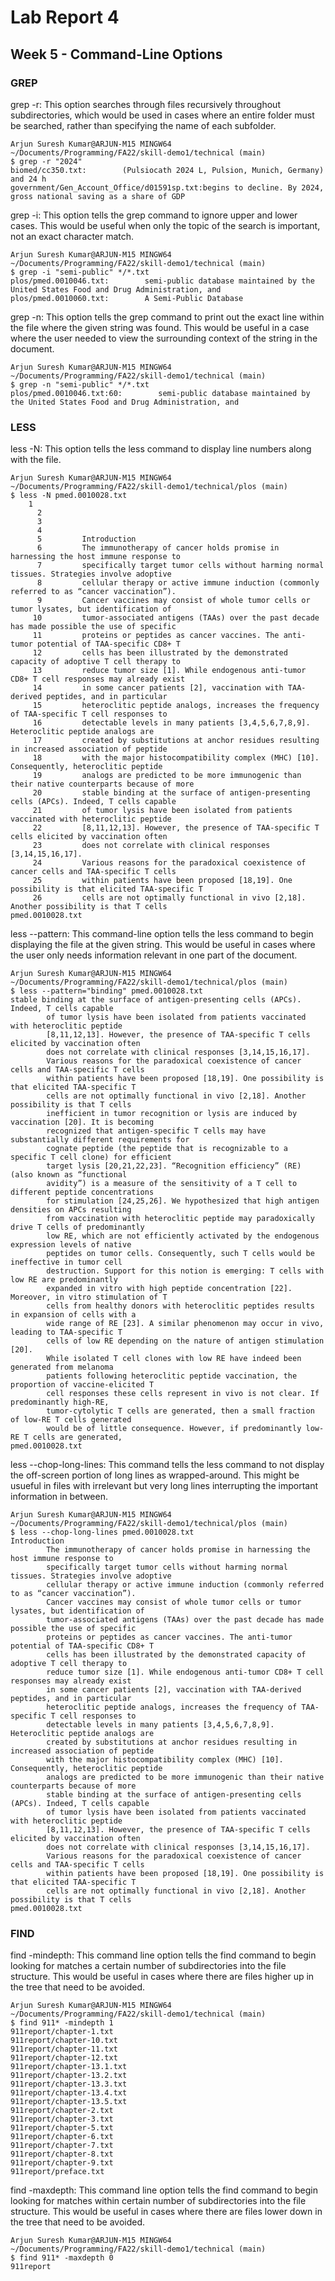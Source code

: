 # Lab Report 4

## Week 5 - Command-Line Options

### GREP

grep -r: This option searches through files recursively throughout subdirectories, which would be used in cases where an entire folder must be searched, rather than specifying the name of each subfolder.
```
Arjun Suresh Kumar@ARJUN-M15 MINGW64 ~/Documents/Programming/FA22/skill-demo1/technical (main)
$ grep -r "2024"
biomed/cc350.txt:        (Pulsiocath 2024 L, Pulsion, Munich, Germany) and 24 h
government/Gen_Account_Office/d01591sp.txt:begins to decline. By 2024, gross national saving as a share of GDP
```

grep -i: This option tells the grep command to ignore upper and lower cases. This would be useful when only the topic of the search is important, not an exact character match.
```
Arjun Suresh Kumar@ARJUN-M15 MINGW64 ~/Documents/Programming/FA22/skill-demo1/technical (main)
$ grep -i "semi-public" */*.txt
plos/pmed.0010046.txt:        semi-public database maintained by the United States Food and Drug Administration, and
plos/pmed.0010060.txt:        A Semi-Public Database
```

grep -n: This option tells the grep command to print out the exact line within the file where the given string was found. This would be useful in a case where the user needed to view the surrounding context of the string in the document.
```
Arjun Suresh Kumar@ARJUN-M15 MINGW64 ~/Documents/Programming/FA22/skill-demo1/technical (main)
$ grep -n "semi-public" */*.txt
plos/pmed.0010046.txt:60:        semi-public database maintained by the United States Food and Drug Administration, and
```

### LESS

less -N: This option tells the less command to display line numbers along with the file.
```
Arjun Suresh Kumar@ARJUN-M15 MINGW64 ~/Documents/Programming/FA22/skill-demo1/technical/plos (main)
$ less -N pmed.0010028.txt
    1
      2
      3
      4
      5         Introduction
      6         The immunotherapy of cancer holds promise in harnessing the host immune response to
      7         specifically target tumor cells without harming normal tissues. Strategies involve adoptive
      8         cellular therapy or active immune induction (commonly referred to as “cancer vaccination”).
      9         Cancer vaccines may consist of whole tumor cells or tumor lysates, but identification of
     10         tumor-associated antigens (TAAs) over the past decade has made possible the use of specific
     11         proteins or peptides as cancer vaccines. The anti-tumor potential of TAA-specific CD8+ T
     12         cells has been illustrated by the demonstrated capacity of adoptive T cell therapy to
     13         reduce tumor size [1]. While endogenous anti-tumor CD8+ T cell responses may already exist
     14         in some cancer patients [2], vaccination with TAA-derived peptides, and in particular
     15         heteroclitic peptide analogs, increases the frequency of TAA-specific T cell responses to
     16         detectable levels in many patients [3,4,5,6,7,8,9]. Heteroclitic peptide analogs are
     17         created by substitutions at anchor residues resulting in increased association of peptide
     18         with the major histocompatibility complex (MHC) [10]. Consequently, heteroclitic peptide
     19         analogs are predicted to be more immunogenic than their native counterparts because of more
     20         stable binding at the surface of antigen-presenting cells (APCs). Indeed, T cells capable
     21         of tumor lysis have been isolated from patients vaccinated with heteroclitic peptide
     22         [8,11,12,13]. However, the presence of TAA-specific T cells elicited by vaccination often
     23         does not correlate with clinical responses [3,14,15,16,17].
     24         Various reasons for the paradoxical coexistence of cancer cells and TAA-specific T cells
     25         within patients have been proposed [18,19]. One possibility is that elicited TAA-specific T
     26         cells are not optimally functional in vivo [2,18]. Another possibility is that T cells
pmed.0010028.txt
```

less --pattern: This command-line option tells the less command to begin displaying the file at the given string. This would be useful in cases where the user only needs information relevant in one part of the document.
```
Arjun Suresh Kumar@ARJUN-M15 MINGW64 ~/Documents/Programming/FA22/skill-demo1/technical/plos (main)
$ less --pattern="binding" pmed.0010028.txt
stable binding at the surface of antigen-presenting cells (APCs). Indeed, T cells capable
        of tumor lysis have been isolated from patients vaccinated with heteroclitic peptide
        [8,11,12,13]. However, the presence of TAA-specific T cells elicited by vaccination often
        does not correlate with clinical responses [3,14,15,16,17].
        Various reasons for the paradoxical coexistence of cancer cells and TAA-specific T cells
        within patients have been proposed [18,19]. One possibility is that elicited TAA-specific T
        cells are not optimally functional in vivo [2,18]. Another possibility is that T cells
        inefficient in tumor recognition or lysis are induced by vaccination [20]. It is becoming
        recognized that antigen-specific T cells may have substantially different requirements for
        cognate peptide (the peptide that is recognizable to a specific T cell clone) for efficient
        target lysis [20,21,22,23]. “Recognition efficiency” (RE) (also known as “functional
        avidity”) is a measure of the sensitivity of a T cell to different peptide concentrations
        for stimulation [24,25,26]. We hypothesized that high antigen densities on APCs resulting
        from vaccination with heteroclitic peptide may paradoxically drive T cells of predominantly
        low RE, which are not efficiently activated by the endogenous expression levels of native
        peptides on tumor cells. Consequently, such T cells would be ineffective in tumor cell
        destruction. Support for this notion is emerging: T cells with low RE are predominantly
        expanded in vitro with high peptide concentration [22]. Moreover, in vitro stimulation of T
        cells from healthy donors with heteroclitic peptides results in expansion of cells with a
        wide range of RE [23]. A similar phenomenon may occur in vivo, leading to TAA-specific T
        cells of low RE depending on the nature of antigen stimulation [20].
        While isolated T cell clones with low RE have indeed been generated from melanoma
        patients following heteroclitic peptide vaccination, the proportion of vaccine-elicited T
        cell responses these cells represent in vivo is not clear. If predominantly high-RE,
        tumor-cytolytic T cells are generated, then a small fraction of low-RE T cells generated
        would be of little consequence. However, if predominantly low-RE T cells are generated,
pmed.0010028.txt
```

less --chop-long-lines: This command tells the less command to not display the off-screen portion of long lines as wrapped-around. This might be usueful in files with irrelevant but very long lines interrupting the important information in between.
```
Arjun Suresh Kumar@ARJUN-M15 MINGW64 ~/Documents/Programming/FA22/skill-demo1/technical/plos (main)
$ less --chop-long-lines pmed.0010028.txt
Introduction
        The immunotherapy of cancer holds promise in harnessing the host immune response to
        specifically target tumor cells without harming normal tissues. Strategies involve adoptive
        cellular therapy or active immune induction (commonly referred to as “cancer vaccination”).
        Cancer vaccines may consist of whole tumor cells or tumor lysates, but identification of
        tumor-associated antigens (TAAs) over the past decade has made possible the use of specific
        proteins or peptides as cancer vaccines. The anti-tumor potential of TAA-specific CD8+ T
        cells has been illustrated by the demonstrated capacity of adoptive T cell therapy to
        reduce tumor size [1]. While endogenous anti-tumor CD8+ T cell responses may already exist
        in some cancer patients [2], vaccination with TAA-derived peptides, and in particular
        heteroclitic peptide analogs, increases the frequency of TAA-specific T cell responses to
        detectable levels in many patients [3,4,5,6,7,8,9]. Heteroclitic peptide analogs are
        created by substitutions at anchor residues resulting in increased association of peptide
        with the major histocompatibility complex (MHC) [10]. Consequently, heteroclitic peptide
        analogs are predicted to be more immunogenic than their native counterparts because of more
        stable binding at the surface of antigen-presenting cells (APCs). Indeed, T cells capable
        of tumor lysis have been isolated from patients vaccinated with heteroclitic peptide
        [8,11,12,13]. However, the presence of TAA-specific T cells elicited by vaccination often
        does not correlate with clinical responses [3,14,15,16,17].
        Various reasons for the paradoxical coexistence of cancer cells and TAA-specific T cells
        within patients have been proposed [18,19]. One possibility is that elicited TAA-specific T
        cells are not optimally functional in vivo [2,18]. Another possibility is that T cells
pmed.0010028.txt
```

### FIND

find -mindepth: This command line option tells the find command to begin looking for matches a certain number of subdirectories into the file structure. This would be useful in cases where there are files higher up in the tree that need to be avoided.
```
Arjun Suresh Kumar@ARJUN-M15 MINGW64 ~/Documents/Programming/FA22/skill-demo1/technical (main)
$ find 911* -mindepth 1
911report/chapter-1.txt
911report/chapter-10.txt
911report/chapter-11.txt
911report/chapter-12.txt
911report/chapter-13.1.txt
911report/chapter-13.2.txt
911report/chapter-13.3.txt
911report/chapter-13.4.txt
911report/chapter-13.5.txt
911report/chapter-2.txt
911report/chapter-3.txt
911report/chapter-5.txt
911report/chapter-6.txt
911report/chapter-7.txt
911report/chapter-8.txt
911report/chapter-9.txt
911report/preface.txt
```

find -maxdepth: This command line option tells the find command to begin looking for matches within certain number of subdirectories into the file structure. This would be useful in cases where there are files lower down in the tree that need to be avoided.
```
Arjun Suresh Kumar@ARJUN-M15 MINGW64 ~/Documents/Programming/FA22/skill-demo1/technical (main)
$ find 911* -maxdepth 0
911report
```